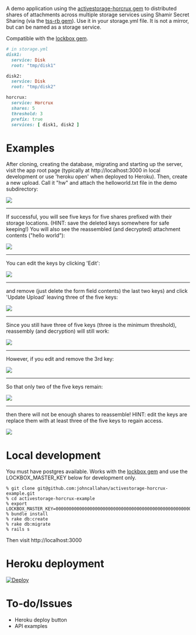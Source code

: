 
A demo application using the [activestorage-horcrux
gem](https://github.com/johncallahan/activestorage-horcrux) to
distributed shares of attachments across multiple storage services
using Shamir Secret Sharing (via the [tss-rb
gem](https://github.com/grempe/tss-rb)).  Use it in your storage.yml
file.  It is not a mirror, but can be named as a storage service.

Compatible with the [lockbox gem](https://github.com/ankane/lockbox).

```ruby
# in storage.yml
disk1: 
  service: Disk
  root: "tmp/disk1"

disk2:
  service: Disk
  root: "tmp/disk2"

horcrux:
  service: Horcrux
  shares: 5
  threshold: 3
  prefix: true
  services: [ disk1, disk2 ]
```

# Examples

After cloning, creating the database, migrating and starting up the
server, visit the app root page (typically at http://localhost:3000 in
local development or use 'heroku open' when deployed to Heroku).
Then, create a new upload.  Call it "hw" and attach the helloworld.txt
file in the demo subdirectory:

![](images/demo01.png)
***

If successful, you will see five keys for five shares prefixed with
their storage locations. (HINT: save the deleted keys somewhere for
safe keeping!) You will also see the reassembled (and decrypted)
attachment contents ("hello world"):

![](images/demo02.png)
***

You can edit the keys by clicking 'Edit':

![](images/demo03.png)
***

and remove (just delete the form field contents) the last two keys)
and click 'Update Upload' leaving three of the five keys:

![](images/demo04.png)
***

Since you still have three of five keys (three is the minimum
threshold), reassembly (and decryption) will still work:

![](images/demo05.png)
***

However, if you edit and remove the 3rd key:

![](images/demo06.png)
***

So that only two of the five keys remain:

![](images/demo07.png)
***

then there will not be enough shares to reassemble!  HINT: edit the
keys are replace them with at least three of the five keys to regain
access.

![](images/demo08.png)

# Local development

You must have postgres available.  Works with the [lockbox
gem](https://github.com/ankane/lockbox) and use the LOCKBOX_MASTER_KEY
below for development only.

```shell
% git clone git@github.com:johncallahan/activestorage-horcrux-example.git
% cd activestorage-horcrux-example
% export LOCKBOX_MASTER_KEY=0000000000000000000000000000000000000000000000000000000000000000
% bundle install
% rake db:create
% rake db:migrate
% rails s
```

Then visit http://localhost:3000

# Heroku deployment

[![Deploy](https://www.herokucdn.com/deploy/button.svg)](https://heroku.com/deploy)

# To-do/Issues

* Heroku deploy button
* API examples
